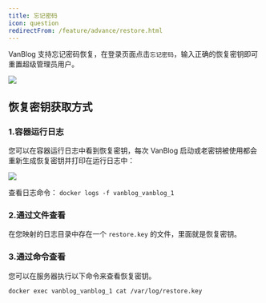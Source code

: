 ```yaml
---
title: 忘记密码
icon: question
redirectFrom: /feature/advance/restore.html
---
```


VanBlog 支持忘记密码恢复，在登录页面点击`忘记密码`，输入正确的恢复密钥即可重置超级管理员用户。

![](https://pic.mereith.com/img/471a81dc548ad543814a6bbf7315ccf1.clipboard-2022-09-20.png)

## 恢复密钥获取方式

### 1.容器运行日志

您可以在容器运行日志中看到恢复密钥，每次 VanBlog 启动或老密钥被使用都会重新生成恢复密钥并打印在运行日志中：

![](https://pic.mereith.com/img/471a81dc548ad543814a6bbf7315ccf1.clipboard-2022-09-20.png)

查看日志命令： `docker logs -f vanblog_vanblog_1`

### 2.通过文件查看

在您映射的日志目录中存在一个 `restore.key` 的文件，里面就是恢复密钥。

### 3.通过命令查看

您可以在服务器执行以下命令来查看恢复密钥。

```
docker exec vanblog_vanblog_1 cat /var/log/restore.key
```
